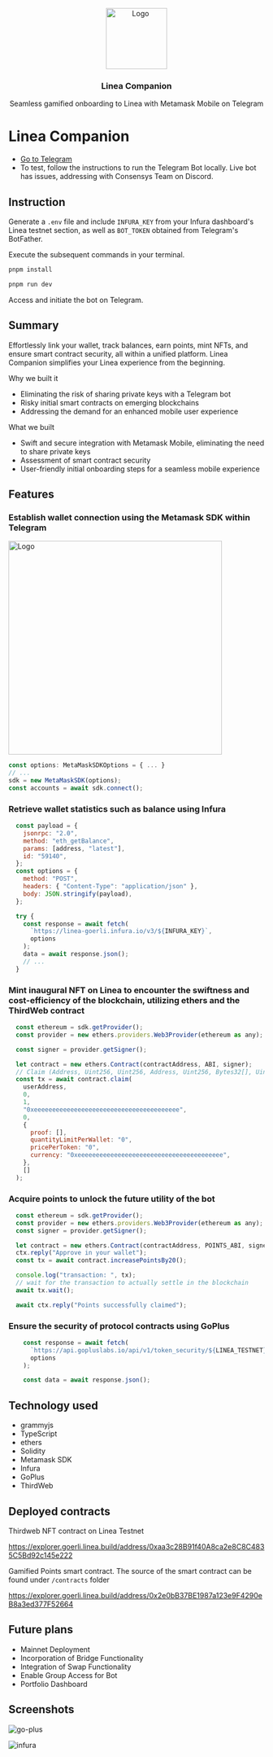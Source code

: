 <br />
<div align="center">
  <a href="https://github.com/aeither/azuro-telegram-bot">
    <img src="https://github.com/aeither/linea-companion/assets/36173828/f2a8e5f6-da3c-49d6-908a-2c2706dddc19" alt="Logo" width="120" >
  </a>

<h3 align="center">Linea Companion</h3>
  <p align="center">
    Seamless gamified onboarding to Linea with Metamask Mobile on Telegram
    <br />
  </p>
</div>

# Linea Companion

- [Go to Telegram](https://t.me/LineaCompanionBot)
- To test, follow the instructions to run the Telegram Bot locally. Live bot has issues, addressing with Consensys Team on Discord.

## Instruction

Generate a `.env` file and include `INFURA_KEY` from your Infura dashboard's Linea testnet section, as well as `BOT_TOKEN` obtained from Telegram's BotFather.

Execute the subsequent commands in your terminal.

```bash
pnpm install
```

```bash
pnpm run dev
```

Access and initiate the bot on Telegram.

## Summary

Effortlessly link your wallet, track balances, earn points, mint NFTs, and ensure smart contract security, all within a unified platform. Linea Companion simplifies your Linea experience from the beginning.

Why we built it
- Eliminating the risk of sharing private keys with a Telegram bot
- Risky initial smart contracts on emerging blockchains
- Addressing the demand for an enhanced mobile user experience

What we built
- Swift and secure integration with Metamask Mobile, eliminating the need to share private keys
- Assessment of smart contract security
- User-friendly initial onboarding steps for a seamless mobile experience

## Features

### Establish wallet connection using the Metamask SDK within Telegram

<img src="https://github.com/aeither/linea-companion/assets/36173828/a23e80dd-2b53-4bec-a9c0-7b464ed4ddfb" alt="Logo" width="420" >

```jsx
const options: MetaMaskSDKOptions = { ... }
// ...
sdk = new MetaMaskSDK(options);
const accounts = await sdk.connect();
```

### Retrieve wallet statistics such as balance using Infura

```jsx
  const payload = {
    jsonrpc: "2.0",
    method: "eth_getBalance",
    params: [address, "latest"],
    id: "59140",
  };
  const options = {
    method: "POST",
    headers: { "Content-Type": "application/json" },
    body: JSON.stringify(payload),
  };

  try {
    const response = await fetch(
      `https://linea-goerli.infura.io/v3/${INFURA_KEY}`,
      options
    );
    data = await response.json();
    // ...
  }
```

### Mint inaugural NFT on Linea to encounter the swiftness and cost-efficiency of the blockchain, utilizing ethers and the ThirdWeb contract

```jsx
  const ethereum = sdk.getProvider();
  const provider = new ethers.providers.Web3Provider(ethereum as any);

  const signer = provider.getSigner();

  let contract = new ethers.Contract(contractAddress, ABI, signer);
  // Claim (Address, Uint256, Uint256, Address, Uint256, Bytes32[], Uint256, Uint256, Address, Bytes)
  const tx = await contract.claim(
    userAddress,
    0,
    1,
    "0xeeeeeeeeeeeeeeeeeeeeeeeeeeeeeeeeeeeeeeee",
    0,
    {
      proof: [],
      quantityLimitPerWallet: "0",
      pricePerToken: "0",
      currency: "0xeeeeeeeeeeeeeeeeeeeeeeeeeeeeeeeeeeeeeeee",
    },
    []
  );
```

### Acquire points to unlock the future utility of the bot

```jsx
  const ethereum = sdk.getProvider();
  const provider = new ethers.providers.Web3Provider(ethereum as any);
  const signer = provider.getSigner();

  let contract = new ethers.Contract(contractAddress, POINTS_ABI, signer);
  ctx.reply("Approve in your wallet");
  const tx = await contract.increasePointsBy20();

  console.log("transaction: ", tx);
  // wait for the transaction to actually settle in the blockchain
  await tx.wait();

  await ctx.reply("Points successfully claimed");
```

### Ensure the security of protocol contracts using GoPlus

```jsx
    const response = await fetch(
      `https://api.gopluslabs.io/api/v1/token_security/${LINEA_TESTNET}?contract_addresses=${message.text}`,
      options
    );

    const data = await response.json();
```

## Technology used

- grammyjs
- TypeScript
- ethers
- Solidity
- Metamask SDK
- Infura
- GoPlus
- ThirdWeb

## Deployed contracts

Thirdweb NFT contract on Linea Testnet

https://explorer.goerli.linea.build/address/0xaa3c28B91f40A8ca2e8C8C4835C5Bd92c145e222

Gamified Points smart contract. The source of the smart contract can be found under `/contracts` folder

https://explorer.goerli.linea.build/address/0x2e0bB37BE1987a123e9F4290eB8a3ed377F52664

## Future plans

- Mainnet Deployment
- Incorporation of Bridge Functionality
- Integration of Swap Functionality
- Enable Group Access for Bot
- Portfolio Dashboard

## Screenshots

![go-plus](https://github.com/aeither/linea-companion/assets/36173828/ff41c955-ad17-4171-894c-cb585036cd6e)

![infura](https://github.com/aeither/linea-companion/assets/36173828/8d0b2dd8-6d46-4080-b525-44f86a8b8a0b)
